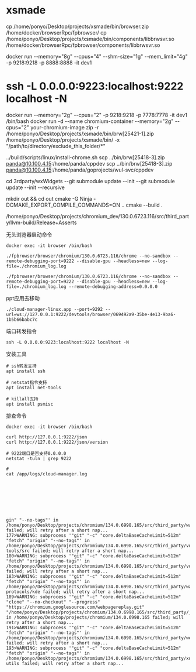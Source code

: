 # xsmade
cp /home/ponyo/Desktop/projects/xsmade/bin/browser.zip /home/docker/browserRpc/fpbrowser/
cp /home/ponyo/Desktop/projects/xsmade/bin/components/libbrwsvr.so /home/docker/browserRpc/fpbrowser/components/libbrwsvr.so

docker run --memory="8g" --cpus="4" --shm-size="1g" --mem_limit="4g" -p 9218:9218 -p 8888:8888 -it dev1

# ssh -L 0.0.0.0:9223:localhost:9222 localhost -N
docker run --memory="2g" --cpus="2" -p 9218:9218 -p 7778:7778 -it dev1 /bin/bash
docker run -d --name chromium-container --memory="2g" --cpus="2" your-chromium-image
zip -r /home/ponyo/Desktop/projects/xsmade/bin/brw[25421-1].zip /home/ponyo/Desktop/projects/xsmade/bin/ -x "/path/to/directory/exclude_this_folder/*"

../build/scripts/linux/install-chrome.sh
scp ../bin/brw[25418-3].zip panda@10.100.4.15:/home/panda/cppdev
scp ../bin/brw[25418-3].zip panda@10.100.4.15:/home/panda/goprojects/wul-svc/cppdev

cd 3rdparty/wxWidgets
--git submodule update --init
--git submodule update --init --recursive

mkdir out && cd out
cmake -G Ninja -DCMAKE_EXPORT_COMPILE_COMMANDS=ON ..
cmake --build .


/home/ponyo/Desktop/projects/chromium_dev/130.0.6723.116/src/third_party/llvm-build/Release+Asserts


无头浏览器启动命令
```
docker exec -it browser /bin/bash

./fpbrowser/browser/chromium/130.0.6723.116/chrome --no-sandbox --remote-debugging-port=9222 --disable-gpu --headless=new --log-file=./chromium_log.log 

./fpbrowser/browser/chromium/130.0.6723.116/chrome --no-sandbox --remote-debugging-port=9222 --disable-gpu --headless=new --log-file=./chromium_log.log --remote-debugging-address=0.0.0.0

```

ppt应用去移动
```
./cloud-manager-linux.app --port=9292 --url=ws://127.0.0.1:9222/devtools/browser/069492a9-35be-4e13-9ba6-1b5b66babc7c
```

端口转发指令
```
ssh -L 0.0.0.0:9223:localhost:9222 localhost -N
```


安装工具
```
# ssh转发支持
apt install ssh

# netstat指令支持
apt install net-tools

# killall支持
apt install psmisc
```

排查命令
```
docker exec -it browser /bin/bash

curl http://127.0.0.1:9222/json
curl http://127.0.0.1:9222/json/version

# 9222端口是否支持0.0.0.0
netstat -tuln | grep 9222

#
cat /app/logs/cloud-manager.log








gin" "--no-tags"' in /home/ponyo/Desktop/projects/chromium/134.0.6998.165/src/third_party/wasm_tts_engine/src failed; will retry after a short nap...
177>WARNING: subprocess '"git" "-c" "core.deltaBaseCacheLimit=512m" "fetch" "origin" "--no-tags"' in /home/ponyo/Desktop/projects/chromium/134.0.6998.165/src/third_party/vulkan-tools/src failed; will retry after a short nap...
180>WARNING: subprocess '"git" "-c" "core.deltaBaseCacheLimit=512m" "fetch" "origin" "--no-tags"' in /home/ponyo/Desktop/projects/chromium/134.0.6998.165/src/third_party/vulkan_memory_allocator failed; will retry after a short nap...
183>WARNING: subprocess '"git" "-c" "core.deltaBaseCacheLimit=512m" "fetch" "origin" "--no-tags"' in /home/ponyo/Desktop/projects/chromium/134.0.6998.165/src/third_party/wayland-protocols/kde failed; will retry after a short nap...
189>WARNING: subprocess '"git" "-c" "core.deltaBaseCacheLimit=512m" "clone" "--no-checkout" "--progress" "https://chromium.googlesource.com/webpagereplay.git" "/home/ponyo/Desktop/projects/chromium/134.0.6998.165/src/third_party/_gclient_webpagereplay_u_rcunu9"' in /home/ponyo/Desktop/projects/chromium/134.0.6998.165 failed; will retry after a short nap...
191>WARNING: subprocess '"git" "-c" "core.deltaBaseCacheLimit=512m" "fetch" "origin" "--no-tags"' in /home/ponyo/Desktop/projects/chromium/134.0.6998.165/src/third_party/weston/src failed; will retry after a short nap...
193>WARNING: subprocess '"git" "-c" "core.deltaBaseCacheLimit=512m" "fetch" "origin" "--no-tags"' in /home/ponyo/Desktop/projects/chromium/134.0.6998.165/src/third_party/xdg-utils failed; will retry after a short nap...

